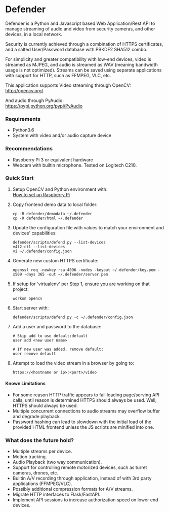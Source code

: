# Defender

Defender is a Python and Javascript based Web Application/Rest API to manage streaming of audio and
video from security cameras, and other devices, in a local network.

Security is currently achieved through a combination of HTTPS certificates, and a salted
User/Password database with PBKDF2 SHA512 combo.

For simplicity and greater compatibility with low-end devices, video is streamed as MJPEG, and audio
is streamed as WAV (meaning bandwidth usage is not optimized). Streams can be saved using separate
applications with support for HTTP, such as FFMPEG, VLC, etc.

This application supports Video streaming through OpenCV:  
http://opencv.org/

And audio through PyAudio:  
https://pypi.python.org/pypi/PyAudio


### Requirements

* Python3.6
* System with video and/or audio capture device


### Recommendations

* Raspberry Pi 3 or equivalent hardware
* Webcam with builtin microphone. Tested on Logitech C210.


### Quick Start

1. Setup OpenCV and Python environment with:  
[How to set up Raspberry Pi](SETUP.md)

2. Copy frontend demo data to local folder:
    ```
    cp -R defender/demodata ~/.defender
    cp -R defender/html ~/.defender
    ```

3. Update the configuration file with values to match your environment and devices' capabilities:
    ```
    defender/scripts/defend.py --list-devices
    v4l2-ctl --list-devices
    vi ~/.defender/config.json
    ```

4. Generate new custom HTTPS certificate:
    ```
    openssl req -newkey rsa:4096 -nodes -keyout ~/.defender/key.pem -x509 -days 365 -out ~/.defender/server.pem
    ```

5. If setup for 'virtualenv' per Step 1, ensure you are working on that project:
    ```
    workon opencv
    ```

6. Start server with:
    ```
    defender/scripts/defend.py -c ~/.defender/config.json
    ```

7. Add a user and password to the database:
    ```
    # Skip add to use default:default
    user add <new user name>
    
    # If new user was added, remove default:
    user remove default
    ```

8. Attempt to load the video stream in a browser by going to:
    ```
    https://<hostname or ip>:<port>/video
    ```


#### Known Limitations

* For some reason HTTP traffic appears to fail loading page/serving API calls, until reason is
determined HTTPS should always be used. Well, HTTPS should always be used.
* Multiple concurrent connections to audio streams may overflow buffer and degrade playback.
* Password hashing can lead to slowdown with the initial load of the provided HTML frontend
unless the JS scripts are minified into one.


### What does the future hold?

* Multiple streams per device.
* Motion tracking.
* Audio Playback (two way communication).
* Support for controlling remote motorized devices, such as turret cameras, drones, etc.
* Builtin A/V recording through application, instead of with 3rd party applications (FFMPEG/VLC).
* Possibly additional compression formats for A/V streams.
* Migrate HTTP interfaces to Flask/FastAPI.
* Implement API sessions to increase authorization speed on lower end devices.
